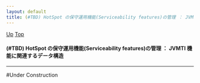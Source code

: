 ```yaml
---
layout: default
title: (#TBD) HotSpot の保守運用機能(Serviceability features)の管理 ： JVMTI 機能に関連するデータ構造
---
```

[Up](noAwmZC82e.html) [Top](../index.html)

#### (#TBD) HotSpot の保守運用機能(Serviceability features)の管理 ： JVMTI 機能に関連するデータ構造

--- 
#Under Construction






